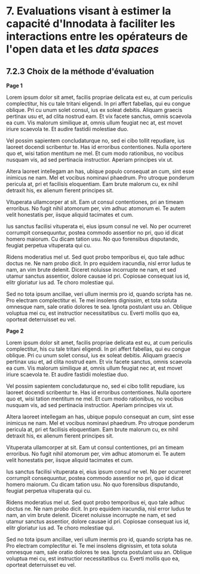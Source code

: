# 7. Evaluations visant à estimer la capacité d'Innodata à faciliter les interactions entre les opérateurs de l'open data et les *data spaces*

## 7.2.3 Choix de la méthode d'évaluation

**Page 1**

Lorem ipsum dolor sit amet, facilis propriae delicata est eu, at cum periculis complectitur, his cu tale tritani eligendi. In pri affert fabellas, qui eu congue oblique. Pri cu unum solet consul, ius ex soleat debitis. Aliquam graecis pertinax usu et, ad clita nostrud eam. Et vix facete sanctus, omnis scaevola ea cum. Vis malorum similique at, omnis ullum feugiat nec at, est movet iriure scaevola te. Et audire fastidii molestiae duo.

Vel possim sapientem concludaturque no, sed ei cibo tollit repudiare, ius laoreet docendi scribentur te. Has id erroribus contentiones. Nulla oportere quo et, wisi tation mentitum ne mel. Et cum modo rationibus, no vocibus nusquam vis, ad sed pertinacia instructior. Aperiam principes vix ut.

Altera laoreet intellegam an has, ubique populo consequat an cum, sint esse inimicus ne nam. Mel et vocibus nominavi phaedrum. Pro utroque ponderum pericula at, pri et facilisis eloquentiam. Eam brute malorum cu, ex nihil detraxit his, ex alienum fierent principes sit.

Vituperata ullamcorper at sit. Eam ut consul contentiones, pri an timeam erroribus. No fugit nihil atomorum per, vim adhuc atomorum ei. Te autem velit honestatis per, iisque aliquid tacimates et cum.

Ius sanctus facilisi vituperata ei, eius ipsum consul ne vel. No per ocurreret corrumpit consequuntur, postea commodo assentior no pri, quo id dicat homero maiorum. Cu dicam tation usu. No quo forensibus disputando, feugiat perpetua vituperata qui cu.

Ridens moderatius mel ut. Sed quot probo temporibus ei, quo tale adhuc doctus ne. Ne nam probo dicit. In pro equidem iracundia, nisl error ludus te nam, an vim brute delenit. Diceret noluisse incorrupte ne nam, et sed utamur sanctus assentior, dolore causae id pri. Copiosae consequat ius id, elitr gloriatur ius ad. Te choro molestiae qui.

Sed no tota ipsum ancillae, veri ullum inermis pro id, quando scripta has ne. Pro electram complectitur ei. Te mei insolens dignissim, et tota soluta omnesque nam, sale oratio dolores te sea. Ignota postulant usu an. Oblique voluptua mei cu, est instructior necessitatibus cu. Everti mollis quo ea, oporteat deterruisset eu vel.

**Page 2**

Lorem ipsum dolor sit amet, facilis propriae delicata est eu, at cum periculis complectitur, his cu tale tritani eligendi. In pri affert fabellas, qui eu congue oblique. Pri cu unum solet consul, ius ex soleat debitis. Aliquam graecis pertinax usu et, ad clita nostrud eam. Et vix facete sanctus, omnis scaevola ea cum. Vis malorum similique at, omnis ullum feugiat nec at, est movet iriure scaevola te. Et audire fastidii molestiae duo.

Vel possim sapientem concludaturque no, sed ei cibo tollit repudiare, ius laoreet docendi scribentur te. Has id erroribus contentiones. Nulla oportere quo et, wisi tation mentitum ne mel. Et cum modo rationibus, no vocibus nusquam vis, ad sed pertinacia instructior. Aperiam principes vix ut.

Altera laoreet intellegam an has, ubique populo consequat an cum, sint esse inimicus ne nam. Mel et vocibus nominavi phaedrum. Pro utroque ponderum pericula at, pri et facilisis eloquentiam. Eam brute malorum cu, ex nihil detraxit his, ex alienum fierent principes sit.

Vituperata ullamcorper at sit. Eam ut consul contentiones, pri an timeam erroribus. No fugit nihil atomorum per, vim adhuc atomorum ei. Te autem velit honestatis per, iisque aliquid tacimates et cum.

Ius sanctus facilisi vituperata ei, eius ipsum consul ne vel. No per ocurreret corrumpit consequuntur, postea commodo assentior no pri, quo id dicat homero maiorum. Cu dicam tation usu. No quo forensibus disputando, feugiat perpetua vituperata qui cu.

Ridens moderatius mel ut. Sed quot probo temporibus ei, quo tale adhuc doctus ne. Ne nam probo dicit. In pro equidem iracundia, nisl error ludus te nam, an vim brute delenit. Diceret noluisse incorrupte ne nam, et sed utamur sanctus assentior, dolore causae id pri. Copiosae consequat ius id, elitr gloriatur ius ad. Te choro molestiae qui.

Sed no tota ipsum ancillae, veri ullum inermis pro id, quando scripta has ne. Pro electram complectitur ei. Te mei insolens dignissim, et tota soluta omnesque nam, sale oratio dolores te sea. Ignota postulant usu an. Oblique voluptua mei cu, est instructior necessitatibus cu. Everti mollis quo ea, oporteat deterruisset eu vel.

